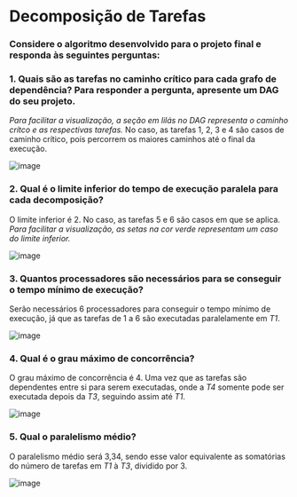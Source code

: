 # Decomposição de Tarefas
### Considere o algoritmo desenvolvido para o projeto final e responda às seguintes perguntas:
### 1. Quais são as tarefas no caminho crítico para cada grafo de dependência? Para responder a pergunta, apresente um DAG do seu projeto.
_Para facilitar a visualização, a seção em lilás no DAG representa o caminho crítco e as respectivas tarefas._
No caso, as tarefas 1, 2, 3 e 4 são casos de caminho crítico, pois percorrem os maiores caminhos até o final da execução.

![image](https://user-images.githubusercontent.com/74517849/197431532-da25bc6f-aa10-4578-8732-0376642903ca.png)

### 2. Qual é o limite inferior do tempo de execução paralela para cada decomposição?
O limite inferior é 2. No caso, as tarefas 5 e 6 são casos em que se aplica.
_Para facilitar a visualização, as setas na cor verde representam um caso do limite inferior._

![image](https://user-images.githubusercontent.com/74517849/197432017-5abfa31b-b246-483e-9ff4-891df4a9d166.png)

### 3. Quantos processadores são necessários para se conseguir o tempo mínimo de execução?
Serão necessários 6 processadores para conseguir o tempo mínimo de execução, já que as tarefas de 1 a 6 são executadas paralelamente em _T1_.

![image](https://user-images.githubusercontent.com/74517849/197431672-61c31dbc-c938-4ca0-a1e7-e0670c422296.png)

### 4. Qual é o grau máximo de concorrência?
O grau máximo de concorrência é 4. Uma vez que as tarefas são dependentes entre si para serem executadas, onde a _T4_ somente pode ser executada depois da _T3_, seguindo assim até _T1_.

![image](https://user-images.githubusercontent.com/74517849/197432109-63ffe831-6162-40f8-a16a-9f7bb4672a86.png)



### 5. Qual o paralelismo médio?
O paralelismo médio será 3,34, sendo esse valor equivalente as somatórias do número de tarefas em _T1_ à _T3_, dividido por 3.

![image](https://user-images.githubusercontent.com/74517849/197431814-caca08a1-4de6-43ab-a404-3143905cec29.png)

